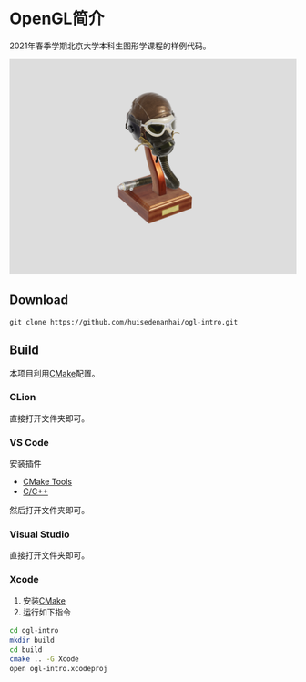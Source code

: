 # OpenGL简介

2021年春季学期北京大学本科生图形学课程的样例代码。

![screenshot](data/screenshot.png)

## Download

```
git clone https://github.com/huisedenanhai/ogl-intro.git
```

## Build

本项目利用[CMake](https://cmake.org/)配置。

### CLion

直接打开文件夹即可。

### VS Code

安装插件

+ [CMake Tools](https://vector-of-bool.github.io/docs/vscode-cmake-tools/)
+ [C/C++](https://marketplace.visualstudio.com/items?itemName=ms-vscode.cpptools)

然后打开文件夹即可。

### Visual Studio

直接打开文件夹即可。

### Xcode

1. 安装[CMake](https://cmake.org/)
2. 运行如下指令
```bash
cd ogl-intro
mkdir build
cd build
cmake .. -G Xcode
open ogl-intro.xcodeproj
```


